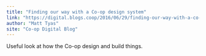 ```yaml
---
title: "Finding our way with a Co-op design system"
link: "https://digital.blogs.coop/2016/06/29/finding-our-way-with-a-co-op-design-system/"
author: "Matt Tyas"
site: "Co-op Digital Blog"
---
```


Useful look at how the Co-op design and build things. 
